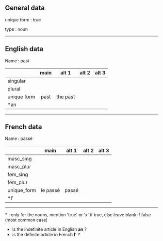 ## General data

unique form : true

type : noun

---

## English data

Name : past

|             | main |  alt 1   | alt 2 | alt 3 |
| :---------- | :--: | :------: | :---: | ----- |
| singular    |      |          |       |       |
| plural      |      |          |       |       |
| unique form | past | the past |       |       |
| \*an        |      |          |       |       |

---

## French data

Name : passé

|             |   main   | alt 1 | alt 2 | alt 3 |
| :---------- | :------: | :---: | :---: | :---: |
| masc_sing   |          |       |       |       |
| masc_plur   |          |       |       |       |
| fem_sing    |          |       |       |       |
| fem_plur    |          |       |       |       |
| unique_form | le passé | passé |       |       |
| \*l'        |          |       |       |       |

---

\* : only for the nouns, mention 'true' or 'x' if true, else leave blank if false (most common case)

- is the indefinite article in English **an** ?
- is the definite article in French **l'** ?
